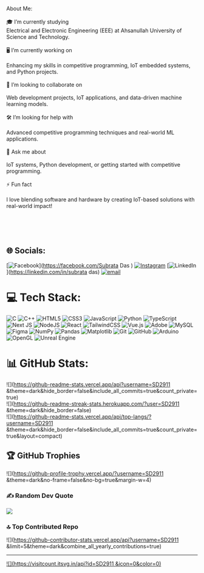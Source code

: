  
<br>About Me:<br><br>🎓 I’m currently studying<br>Electrical and Electronic Engineering (EEE) at Ahsanullah University of Science and Technology.<br><br>🖥️ I’m currently working on<br><br>Enhancing my skills in competitive programming, IoT embedded systems, and Python projects.<br><br>🤝 I’m looking to collaborate on<br><br>Web development projects, IoT applications, and data-driven machine learning models.<br><br>🛠️ I’m looking for help with<br><br>Advanced competitive programming techniques and real-world ML applications.<br><br>💬 Ask me about<br><br>IoT systems, Python development, or getting started with competitive programming.<br><br>⚡ Fun fact<br><br>I love blending software and hardware by creating IoT-based solutions with real-world impact!<br><br><br><br><br>


## 🌐 Socials:
[![Facebook](https://img.shields.io/badge/Facebook-%231877F2.svg?logo=Facebook&logoColor=white)](https://facebook.com/Subrata Das ) [![Instagram](https://img.shields.io/badge/Instagram-%23E4405F.svg?logo=Instagram&logoColor=white)](https://instagram.com/subrata_2911) [![LinkedIn](https://img.shields.io/badge/LinkedIn-%230077B5.svg?logo=linkedin&logoColor=white)](https://linkedin.com/in/subrata das) [![email](https://img.shields.io/badge/Email-D14836?logo=gmail&logoColor=white)](mailto:hydrogenbd82@gmail.com) 

# 💻 Tech Stack:
![C](https://img.shields.io/badge/c-%2300599C.svg?style=for-the-badge&logo=c&logoColor=white) ![C++](https://img.shields.io/badge/c++-%2300599C.svg?style=for-the-badge&logo=c%2B%2B&logoColor=white) ![HTML5](https://img.shields.io/badge/html5-%23E34F26.svg?style=for-the-badge&logo=html5&logoColor=white) ![CSS3](https://img.shields.io/badge/css3-%231572B6.svg?style=for-the-badge&logo=css3&logoColor=white) ![JavaScript](https://img.shields.io/badge/javascript-%23323330.svg?style=for-the-badge&logo=javascript&logoColor=%23F7DF1E) ![Python](https://img.shields.io/badge/python-3670A0?style=for-the-badge&logo=python&logoColor=ffdd54) ![TypeScript](https://img.shields.io/badge/typescript-%23007ACC.svg?style=for-the-badge&logo=typescript&logoColor=white) ![Next JS](https://img.shields.io/badge/Next-black?style=for-the-badge&logo=next.js&logoColor=white) ![NodeJS](https://img.shields.io/badge/node.js-6DA55F?style=for-the-badge&logo=node.js&logoColor=white) ![React](https://img.shields.io/badge/react-%2320232a.svg?style=for-the-badge&logo=react&logoColor=%2361DAFB) ![TailwindCSS](https://img.shields.io/badge/tailwindcss-%2338B2AC.svg?style=for-the-badge&logo=tailwind-css&logoColor=white) ![Vue.js](https://img.shields.io/badge/vue.js-%2335495e.svg?style=for-the-badge&logo=vuedotjs&logoColor=%234FC08D) ![Adobe](https://img.shields.io/badge/adobe-%23FF0000.svg?style=for-the-badge&logo=adobe&logoColor=white) ![MySQL](https://img.shields.io/badge/mysql-4479A1.svg?style=for-the-badge&logo=mysql&logoColor=white) ![Figma](https://img.shields.io/badge/figma-%23F24E1E.svg?style=for-the-badge&logo=figma&logoColor=white) ![NumPy](https://img.shields.io/badge/numpy-%23013243.svg?style=for-the-badge&logo=numpy&logoColor=white) ![Pandas](https://img.shields.io/badge/pandas-%23150458.svg?style=for-the-badge&logo=pandas&logoColor=white) ![Matplotlib](https://img.shields.io/badge/Matplotlib-%23ffffff.svg?style=for-the-badge&logo=Matplotlib&logoColor=black) ![Git](https://img.shields.io/badge/git-%23F05033.svg?style=for-the-badge&logo=git&logoColor=white) ![GitHub](https://img.shields.io/badge/github-%23121011.svg?style=for-the-badge&logo=github&logoColor=white) ![Arduino](https://img.shields.io/badge/-Arduino-00979D?style=for-the-badge&logo=Arduino&logoColor=white) ![OpenGL](https://img.shields.io/badge/OpenGL-white?logo=OpenGL&style=for-the-badge) ![Unreal Engine](https://img.shields.io/badge/unrealengine-%23313131.svg?style=for-the-badge&logo=unrealengine&logoColor=white)
# 📊 GitHub Stats:
![](https://github-readme-stats.vercel.app/api?username=SD2911 &theme=dark&hide_border=false&include_all_commits=true&count_private=true)<br/>
![](https://github-readme-streak-stats.herokuapp.com/?user=SD2911 &theme=dark&hide_border=false)<br/>
![](https://github-readme-stats.vercel.app/api/top-langs/?username=SD2911 &theme=dark&hide_border=false&include_all_commits=true&count_private=true&layout=compact)

## 🏆 GitHub Trophies
![](https://github-profile-trophy.vercel.app/?username=SD2911 &theme=dark&no-frame=false&no-bg=true&margin-w=4)

### ✍️ Random Dev Quote
![](https://quotes-github-readme.vercel.app/api?type=horizontal&theme=radical)

### 🔝 Top Contributed Repo
![](https://github-contributor-stats.vercel.app/api?username=SD2911 &limit=5&theme=dark&combine_all_yearly_contributions=true)

---
[![](https://visitcount.itsvg.in/api?id=SD2911 &icon=0&color=0)](https://visitcount.itsvg.in)

<!-- Proudly created with GPRM ( https://gprm.itsvg.in ) -->
